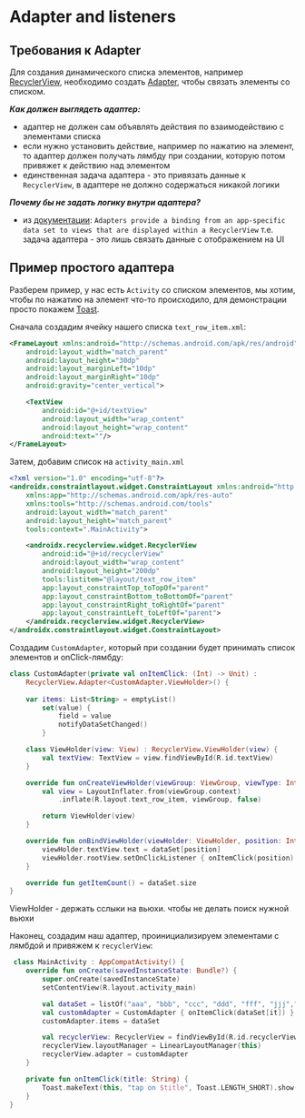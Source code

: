 # Adapter and listeners

## Требования к Adapter
Для создания динамического списка элементов, например [RecyclerView](https://developer.android.com/guide/topics/ui/layout/recyclerview), необходимо создать [Adapter](https://developer.android.com/reference/androidx/recyclerview/widget/RecyclerView.Adapter), чтобы связать элементы со списком.

***Как должен выглядеть адаптер:*** 
- адаптер не должен сам объявлять действия по взаимодействию с элементами списка
- если нужно установить действие, например по нажатию на элемент, то адаптер должен получать лямбду при создании, которую потом привяжет к действию над элементом
- единственная задача адаптера - это привязать данные к `RecyclerView`, в адаптере не должно содержаться никакой логики 

***Почему бы не задать логику внутри адаптера?*** 
- из [документации](https://developer.android.com/reference/androidx/recyclerview/widget/RecyclerView.Adapter): `Adapters provide a binding from an app-specific data set to views that are displayed within a RecyclerView` т.е. задача адаптера - это лишь связать данные с отображением на UI

## Пример простого адаптера

Разберем пример, у нас есть `Activity` со списком элементов, мы хотим, чтобы по нажатию на элемент что-то происходило, для демонстрации просто покажем [Toast](https://developer.android.com/reference/android/widget/Toast).

Сначала создадим ячейку нашего списка `text_row_item.xml`:
```xml
<FrameLayout xmlns:android="http://schemas.android.com/apk/res/android"
    android:layout_width="match_parent"
    android:layout_height="30dp"
    android:layout_marginLeft="10dp"
    android:layout_marginRight="10dp"
    android:gravity="center_vertical">

    <TextView
        android:id="@+id/textView"
        android:layout_width="wrap_content"
        android:layout_height="wrap_content"
        android:text=""/>
</FrameLayout>
```

Затем, добавим список на `activity_main.xml`
```xml
<?xml version="1.0" encoding="utf-8"?>
<androidx.constraintlayout.widget.ConstraintLayout xmlns:android="http://schemas.android.com/apk/res/android"
    xmlns:app="http://schemas.android.com/apk/res-auto"
    xmlns:tools="http://schemas.android.com/tools"
    android:layout_width="match_parent"
    android:layout_height="match_parent"
    tools:context=".MainActivity">

    <androidx.recyclerview.widget.RecyclerView
        android:id="@+id/recyclerView"
        android:layout_width="wrap_content"
        android:layout_height="200dp"
        tools:listitem="@layout/text_row_item"
        app:layout_constraintTop_toTopOf="parent"
        app:layout_constraintBottom_toBottomOf="parent"
        app:layout_constraintRight_toRightOf="parent"
        app:layout_constraintLeft_toLeftOf="parent">
    </androidx.recyclerview.widget.RecyclerView>
</androidx.constraintlayout.widget.ConstraintLayout>
```

Создадим `CustomAdapter`, который при создании будет принимать список элементов и onClick-лямбду:
```kotlin
class CustomAdapter(private val onItemClick: (Int) -> Unit) :
    RecyclerView.Adapter<CustomAdapter.ViewHolder>() {
    
    var items: List<String> = emptyList()
        set(value) {
            field = value
            notifyDataSetChanged()
        }

    class ViewHolder(view: View) : RecyclerView.ViewHolder(view) {
        val textView: TextView = view.findViewById(R.id.textView)
    }

    override fun onCreateViewHolder(viewGroup: ViewGroup, viewType: Int ): ViewHolder {
        val view = LayoutInflater.from(viewGroup.context)
            .inflate(R.layout.text_row_item, viewGroup, false)

        return ViewHolder(view)
    }

    override fun onBindViewHolder(viewHolder: ViewHolder, position: Int) {
        viewHolder.textView.text = dataSet[position]
        viewHolder.rootView.setOnClickListener { onItemClick(position) }
    }

    override fun getItemCount() = dataSet.size
}
```

ViewHolder - держать сслыки на вьюхи. чтобы не делать поиск нужной вьюхи

Наконец, создадим наш адаптер, проинициализируем элементами с лямбдой и привяжем к `recyclerView`:
```kotlin
 class MainActivity : AppCompatActivity() {
    override fun onCreate(savedInstanceState: Bundle?) {
        super.onCreate(savedInstanceState)
        setContentView(R.layout.activity_main)

        val dataSet = listOf("aaa", "bbb", "ccc", "ddd", "fff", "jjj","aaa", "bbb", "ccc", "ddd", "fff", "jjj")
        val customAdapter = CustomAdapter { onItemClick(dataSet[it]) }
        customAdapter.items = dataSet

        val recyclerView: RecyclerView = findViewById(R.id.recyclerView)
        recyclerView.layoutManager = LinearLayoutManager(this)
        recyclerView.adapter = customAdapter
    }

    private fun onItemClick(title: String) {
        Toast.makeText(this, "tap on $title", Toast.LENGTH_SHORT).show()
    }
}
```
